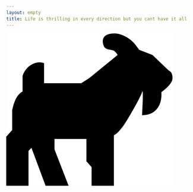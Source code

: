 ```yaml
---
layout: empty
title: Life is thrilling in every direction but you cant have it all
---
```


<div class='goat home'>
<!-- <a href="/blog">Blog</a>
  <a href="/hello" >
    <img src="/assets/images/goat.svg" />
  </a> -->

  <a href="/blog" >
    <img src="/assets/images/goat.svg" />
  </a>
</div>
